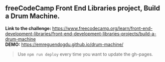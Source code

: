 ## freeCodeCamp Front End Libraries project, **Build a Drum Machine**.

**Link to the challenge:** https://www.freecodecamp.org/learn/front-end-development-libraries/front-end-development-libraries-projects/build-a-drum-machine \
**DEMO:** https://emreguendogdu.github.io/drum-machine/

> Use `npm run deploy` every time you want to update the gh-pages.
